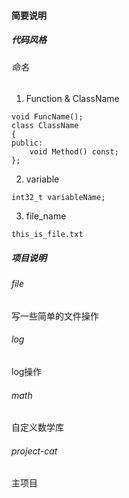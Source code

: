 #### 简要说明
##### 代码风格
###### 命名
1. Function & ClassName
``` code=c++
void FuncName();
class ClassName
{
public:
    void Method() const;
};
```
2. variable
``` code=c++
int32_t variableName;
```

3. file_name
``` code=text
this_is_file.txt
```

##### 项目说明
###### file
写一些简单的文件操作


###### log
log操作

###### math
自定义数学库

###### project-cat
主项目